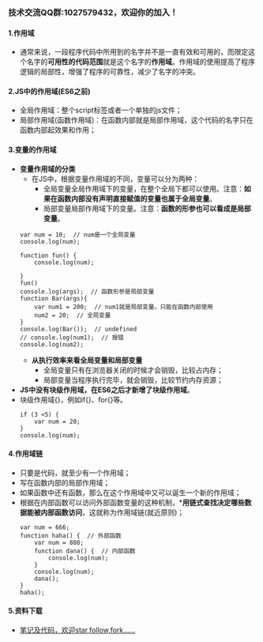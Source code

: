 ### 技术交流QQ群:1027579432，欢迎你的加入！
#### 1.作用域
- 通常来说，一段程序代码中所用到的名字并不是一直有效和可用的，而限定这个名字的**可用性的代码范围**就是这个名字的**作用域**。作用域的使用提高了程序逻辑的局部性，增强了程序的可靠性，减少了名字的冲突。
#### 2.JS中的作用域(ES6之前)
- 全局作用域：整个script标签或者一个单独的js文件；
- 局部作用域(函数作用域)：在函数内部就是局部作用域，这个代码的名字只在函数内部起效果和作用；
#### 3.变量的作用域
- **变量作用域的分类**
    - 在JS中，根据变量作用域的不同，变量可以分为两种：
        - 全局变量全局作用域下的变量，在整个全局下都可以使用。注意：**如果在函数内部没有声明直接赋值的变量也属于全局变量**。
        - 局部变量局部作用域下的变量。注意：**函数的形参也可以看成是局部变量**。
    ```
    var num = 10;  // num是一个全局变量
    console.log(num);
    
    function fun() {
        console.log(num);
        
    }
    fun()
    console.log(args);  // 函数形参是局部变量
    function Bar(args){
        var num1 = 200;  // num1就是局部变量，只能在函数内部使用
        num2 = 20;  // 全局变量
    }
    console.log(Bar());  // undefined
    // console.log(num1);  // 报错
    console.log(num2);
    ```
    - **从执行效率来看全局变量和局部变量**  
        - 全局变量只有在浏览器关闭的时候才会销毁，比较占内存；
        - 局部变量当程序执行完毕，就会销毁，比较节约内存资源；
- **JS中没有块级作用域，在ES6之后才新增了块级作用域**。
- 块级作用域{}，例如if{}、for{}等。
    ```
    if (3 <5) {
        var num = 20;
    }
    console.log(num);
    ```
#### 4.作用域链
- 只要是代码，就至少有一个作用域；
- 写在函数内部的局部作用域；
- 如果函数中还有函数，那么在这个作用域中又可以诞生一个新的作用域；
- 根据在内部函数可以访问外部函数变量的这种机制，***用链式查找决定哪些数据能被内部函数访问**，这就称为作用域链(就近原则)；
    ```
    var num = 666;
    function haha() {  // 外部函数
        var num = 888;
        function dana() {  // 内部函数
            console.log(num);
        }
        console.log(num);
        dana();
    }
    haha();
    ```
#### 5.资料下载
- [笔记及代码，欢迎star,follow,fork......](https://github.com/cdlwhm1217096231/HTML_CSS_JavaScript/tree/master/JavaScript)